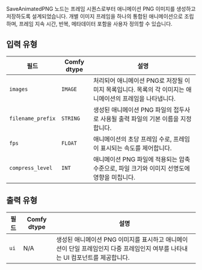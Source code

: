 
SaveAnimatedPNG 노드는 프레임 시퀀스로부터 애니메이션 PNG 이미지를 생성하고 저장하도록 설계되었습니다. 개별 이미지 프레임을 하나의 통합된 애니메이션으로 조립하며, 프레임 지속 시간, 반복, 메타데이터 포함을 사용자 정의할 수 있습니다.

## 입력 유형

| 필드             | Comfy dtype | 설명                                                                         |
|-------------------|-------------|-------------------------------------------------------------------------------------|
| `images`          | `IMAGE`     | 처리되어 애니메이션 PNG로 저장될 이미지 목록입니다. 목록의 각 이미지는 애니메이션의 프레임을 나타냅니다. |
| `filename_prefix` | `STRING`    | 생성된 애니메이션 PNG 파일의 접두사로 사용될 출력 파일의 기본 이름을 지정합니다. |
| `fps`             | `FLOAT`     | 애니메이션의 초당 프레임 수로, 프레임이 표시되는 속도를 제어합니다. |
| `compress_level`  | `INT`       | 애니메이션 PNG 파일에 적용되는 압축 수준으로, 파일 크기와 이미지 선명도에 영향을 미칩니다. |

## 출력 유형

| 필드 | Comfy dtype | 설명                                                                       |
|-------|-------------|-----------------------------------------------------------------------------------|
| `ui`  | N/A         | 생성된 애니메이션 PNG 이미지를 표시하고 애니메이션이 단일 프레임인지 다중 프레임인지 여부를 나타내는 UI 컴포넌트를 제공합니다. |